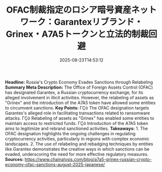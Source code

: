 ﻿---
title: "OFAC制裁指定のロシア暗号資産ネットワーク：Garantexリブランド・Grinex・A7A5トークンと立法的制裁回避"
date: "2025-08-23T14:53:12"
category: "Markets"
summary: ""
slug: "ofac制裁指定のロシア暗号資産ネットワークgarantexリブランドgrinexa7a5トークンと立法的制裁回避"
source_urls:
  - "https://www.chainalysis.com/blog/a7a5-grinex-russian-crypto-economy-ofac-sanctions-august-2025-japanese/"
seo:
  title: "OFAC制裁指定のロシア暗号資産ネットワーク：Garantexリブランド・Grinex・A7A5トークンと立法的制裁回避 | Hash n Hedge"
  description: ""
  keywords: ["news", "markets", "brief"]
---
**Headline:** Russia's Crypto Economy Evades Sanctions through Relabeling  **Summary Meta Description:** The Office of Foreign Assets Control (OFAC) has designated Garantex, a Russian cryptocurrency exchange, for its alleged involvement in illicit activities. However, the relabeling of assets as "Grinex" and the introduction of the A7A5 token have allowed some entities to circumvent sanctions.  **Key Points:**  ΓÇó The OFAC designation targets Garantex's alleged role in facilitating transactions related to ransomware attacks. ΓÇó Relabeling of assets as "Grinex" has enabled some entities to maintain access to restricted funds. ΓÇó Introduction of the A7A5 token aims to legitimize and rebrand sanctioned activities.  **Takeaways:**  1. The OFAC designation highlights the ongoing challenges in regulating cryptocurrency activities, particularly in regions with complex economic landscapes. 2. The use of relabeling and rebadging techniques by entities like Garantex demonstrates the creative ways in which sanctions can be evaded, underscoring the need for more effective regulatory measures.  **Sources:** https://www.chainalysis.com/blog/a7a5-grinex-russian-crypto-economy-ofac-sanctions-august-2025-japanese/ 
